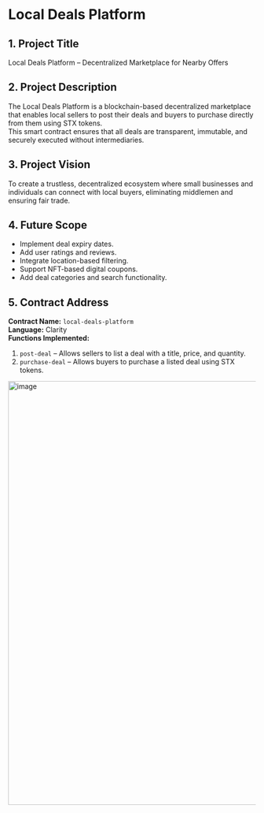# Local Deals Platform

## 1. Project Title
Local Deals Platform – Decentralized Marketplace for Nearby Offers

## 2. Project Description
The Local Deals Platform is a blockchain-based decentralized marketplace that enables local sellers to post their deals and buyers to purchase directly from them using STX tokens.  
This smart contract ensures that all deals are transparent, immutable, and securely executed without intermediaries.

## 3. Project Vision
To create a trustless, decentralized ecosystem where small businesses and individuals can connect with local buyers, eliminating middlemen and ensuring fair trade.

## 4. Future Scope
- Implement deal expiry dates.
- Add user ratings and reviews.
- Integrate location-based filtering.
- Support NFT-based digital coupons.
- Add deal categories and search functionality.

## 5. Contract Address
**Contract Name:** `local-deals-platform`  
**Language:** Clarity  
**Functions Implemented:**  
1. `post-deal` – Allows sellers to list a deal with a title, price, and quantity.  
2. `purchase-deal` – Allows buyers to purchase a listed deal using STX tokens.

<img width="1915" height="860" alt="image" src="https://github.com/user-attachments/assets/62b7ca9c-d461-44f1-90d5-1169503e6a11" />
